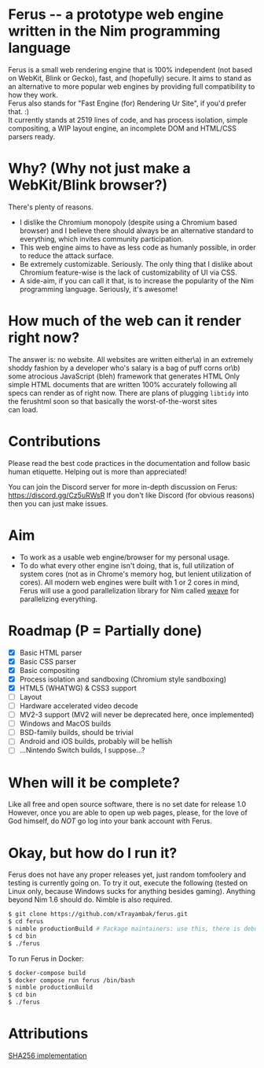 # Ferus -- a prototype web engine written in the Nim programming language
Ferus is a small web rendering engine that is 100% independent (not based on WebKit, Blink or Gecko), fast, and (hopefully) secure. It aims to stand as an alternative to more popular web engines by providing full compatibility to how they work.\
Ferus also stands for "Fast Engine (for) Rendering Ur Site", if you'd prefer that. :)\
It currently stands at 2519 lines of code, and has process isolation, simple compositing, a WIP layout engine, an incomplete DOM and HTML/CSS parsers ready.

# Why? (Why not just make a WebKit/Blink browser?)
There's plenty of reasons.
- I dislike the Chromium monopoly (despite using a Chromium based browser) and I believe there should always be an alternative standard to everything, which invites community participation.
- This web engine aims to have as less code as humanly possible, in order to reduce the attack surface.
- Be extremely customizable. Seriously. The only thing that I dislike about Chromium feature-wise is the lack of customizability of UI via CSS.
- A side-aim, if you can call it that, is to increase the popularity of the Nim programming language. Seriously, it's awesome!

# How much of the web can it render right now?
The answer is: no website. All websites are written either\a) in an extremely shoddy fashion by a developer who's salary is a bag of puff corns or\b) some atrocious JavaScript (bleh) framework that generates HTML
Only simple HTML documents that are written 100% accurately following all specs can render as of right now. There are plans of plugging `libtidy` into the ferushtml soon so that basically the worst-of-the-worst sites\
can load.

# Contributions
Please read the best code practices in the documentation and follow basic human etiquette.
Helping out is more than appreciated!

You can join the Discord server for more in-depth discussion on Ferus: https://discord.gg/Cz5uRWsR
If you don't like Discord (for obvious reasons) then you can just make issues.

# Aim
- To work as a usable web engine/browser for my personal usage.
- To do what every other engine isn't doing, that is, full utilization of system cores (not as in Chrome's memory hog, but lenient utilization of cores). All modern web engines were built with 1 or 2 cores in mind, Ferus will use a good parallelization library for Nim called [weave](https://github.com/mratsim/weave) for parallelizing everything.

# Roadmap (P = Partially done)
- [X] Basic HTML parser
- [X] Basic CSS parser
- [X] Basic compositing
- [X] Process isolation and sandboxing (Chromium style sandboxing)
- [X] HTML5 (WHATWG) & CSS3 support
- [ ] Layout
- [ ] Hardware accelerated video decode
- [ ] MV2-3 support (MV2 will never be deprecated here, once implemented)
- [ ] Windows and MacOS builds
- [ ] BSD-family builds, should be trivial
- [ ] Android and iOS builds, probably will be hellish
- [ ] ...Nintendo Switch builds, I suppose...?

# When will it be complete?
Like all free and open source software, there is no set date for release 1.0
However, once you are able to open up web pages, please, for the love of God himself, do *NOT*
go log into your bank account with Ferus.

# Okay, but how do I run it?
Ferus does not have any proper releases yet, just random tomfoolery and testing is currently going on. To try it out, execute the following (tested on Linux only, because Windows sucks for anything besides gaming).
Anything beyond Nim 1.6 should do. Nimble is also required.
```bash
$ git clone https://github.com/xTrayambak/ferus.git
$ cd ferus
$ nimble productionBuild # Package maintainers: use this, there is debugBuild, but it is only for Ferus developers and it produces bloated binaries
$ cd bin
$ ./ferus
```

To run Ferus in Docker:
```bash
$ docker-compose build
$ docker compose run ferus /bin/bash
$ nimble productionBuild
$ cd bin
$ ./ferus
```

# Attributions
[SHA256 implementation](https://github.com/jangko/nimSHA2/)
